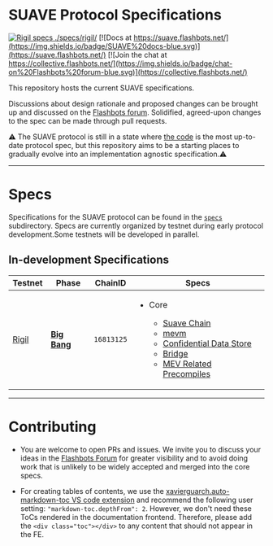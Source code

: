 # SUAVE Protocol Specifications

[![Rigil specs ./specs/rigil/](https://img.shields.io/badge/jump%20into-Rigil%20Specs-blue.svg)](./specs/rigil/)
[![Docs at https://suave.flashbots.net/](https://img.shields.io/badge/SUAVE%20docs-blue.svg)](https://suave.flashbots.net/)
[![Join the chat at https://collective.flashbots.net/](https://img.shields.io/badge/chat-on%20Flashbots%20forum-blue.svg)](https://collective.flashbots.net/)

This repository hosts the current SUAVE specifications.

Discussions about design rationale and proposed changes can be brought up and discussed on the [Flashbots forum](https://collective.flashbots.net/). Solidified, agreed-upon changes to the spec can be made through pull requests.

⚠️ The SUAVE protocol is still in a state where [the code](https://github.com/flashbots/) is the most up-to-date protocol spec, but this repository aims to be a starting places to gradually evolve into an implementation agnostic specification.⚠️

---

# Specs

Specifications for the SUAVE protocol can be found in the [`specs`](specs/) subdirectory. Specs are currently organized by testnet during early protocol development.Some testnets will be developed in parallel.

## In-development Specifications

| Testnet | Phase | ChainID | Specs |
| - | - | - | - |
| [Rigil](/specs/rigil/) | [**Big Bang**](/assets/future_roadmap_draft.png) |`16813125` | <ul><li>Core</li><ul><li>[Suave Chain](specs/rigil/suave-chain.md)</li><li>[mevm](specs/rigil/mevm.md)</li><li>[Confidential Data Store](specs/rigil/confidential-data-store.md)</li><li>[Bridge](specs/rigil/bridge.md)</li><li>[MEV Related Precompiles](specs/rigil/precompiles.md)</li></ul></ul></ul>|

---

# Contributing

* You are welcome to open PRs and issues. We invite you to discuss your ideas in the [Flashbots Forum](https://collective.flashbots.net/) for greater visibility and to avoid doing work that is unlikely to be widely accepted and merged into the core specs.

<div class="toc">

* For creating tables of contents, we use the [xavierguarch.auto-markdown-toc VS code extension](https://marketplace.visualstudio.com/items?itemName=xavierguarch.auto-markdown-toc) and recommend the following user setting: `"markdown-toc.depthFrom": 2`. However, we don't need these ToCs rendered in the documentation frontend. Therefore, please add the `<div class="toc"></div>` to any content that should not appear in the FE.

</div>